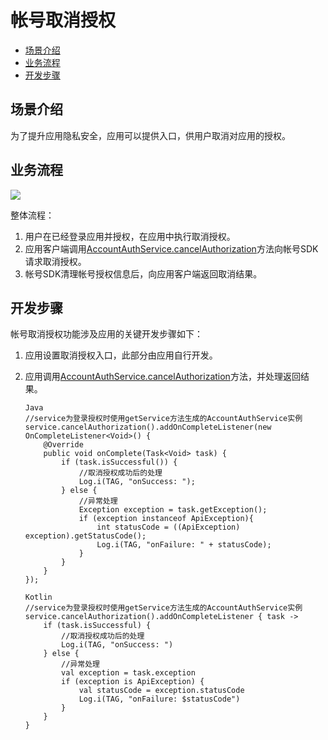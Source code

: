 # 帐号取消授权<a name="ZH-CN_TOPIC_0000001073686007"></a>

-   [场景介绍](#section1243619918254)
-   [业务流程](#section16475725123118)
-   [开发步骤](#section183415647)

## 场景介绍<a name="section1243619918254"></a>

为了提升应用隐私安全，应用可以提供入口，供用户取消对应用的授权。

## 业务流程<a name="section16475725123118"></a>

![](figures/zh-cn_image_0000001074176356.png)

整体流程：

1.  用户在已经登录应用并授权，在应用中执行取消授权。
2.  应用客户端调用[AccountAuthService.cancelAuthorization](zh-cn_topic_0000001074334786.md#section9140325133319)方法向帐号SDK请求取消授权。
3.  帐号SDK清理帐号授权信息后，向应用客户端返回取消结果。

## 开发步骤<a name="section183415647"></a>

帐号取消授权功能涉及应用的关键开发步骤如下：

1.  应用设置取消授权入口，此部分由应用自行开发。
2.  应用调用[AccountAuthService.cancelAuthorization](zh-cn_topic_0000001074334786.md#section9140325133319)方法，并处理返回结果。

    ```
    Java
    //service为登录授权时使用getService方法生成的AccountAuthService实例
    service.cancelAuthorization().addOnCompleteListener(new OnCompleteListener<Void>() {
        @Override
        public void onComplete(Task<Void> task) {
            if (task.isSuccessful()) {
                //取消授权成功后的处理
                Log.i(TAG, "onSuccess: ");
            } else {
                //异常处理
                Exception exception = task.getException();
                if (exception instanceof ApiException){
                    int statusCode = ((ApiException) exception).getStatusCode();
                    Log.i(TAG, "onFailure: " + statusCode);
                }
            }
        }
    });
    ```

    ```
    Kotlin
    //service为登录授权时使用getService方法生成的AccountAuthService实例
    service.cancelAuthorization().addOnCompleteListener { task ->
        if (task.isSuccessful) {
            //取消授权成功后的处理
            Log.i(TAG, "onSuccess: ")
        } else {
            //异常处理
            val exception = task.exception
            if (exception is ApiException) {
                val statusCode = exception.statusCode
                Log.i(TAG, "onFailure: $statusCode")
            }
        }
    }
    ```


